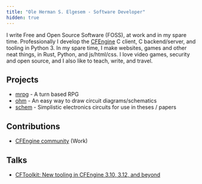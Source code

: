 ```yaml
---
title: "Ole Herman S. Elgesem - Software Developer"
hidden: true
---
```


I write Free and Open Source Software (FOSS), at work and in my spare time.
Professionally I develop the [CFEngine](https://github.com/cfengine/core) C client, C backend/server, and tooling in Python 3.
In my spare time, I make websites, games and other neat things, in Rust, Python, and js/html/css.
I love video games, security and open source, and I also like to teach, write, and travel.

## Projects

* [mrpg](https://github.com/olehermanse/mrpg) - A turn based RPG
* [ohm](https://github.com/olehermanse/ohm) - An easy way to draw circuit diagrams/schematics
* [schem](https://github.com/olehermanse/schem) - Simplistic electronics circuits for use in theses / papers

## Contributions

* [CFEngine community](https://github.com/cfengine/core/pulls?utf8=%E2%9C%93&q=author%3Aolehermanse) (Work)

## Talks

* [CFToolkit: New tooling in CFEngine 3.10, 3.12, and beyond](https://www.youtube.com/watch?v=q50_QTd1AN4)

